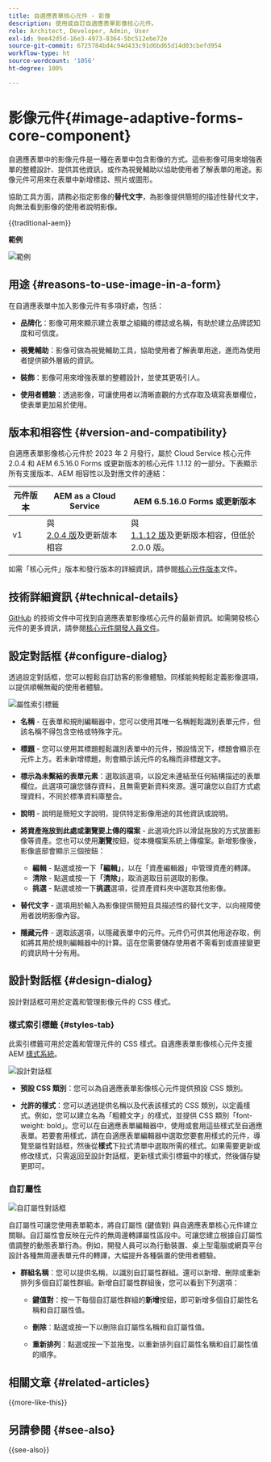 ```yaml
---
title: 自適應表單核心元件 - 影像
description: 使用或自訂自適應表單影像核心元件。
role: Architect, Developer, Admin, User
exl-id: 9ee42d5d-16e3-4973-8364-5bc512ebe72e
source-git-commit: 6725784bd4c94d433c91d6bd65d14d03cbefd954
workflow-type: ht
source-wordcount: '1056'
ht-degree: 100%

---
```



# 影像元件{#image-adaptive-forms-core-component}

自適應表單中的影像元件是一種在表單中包含影像的方式。這些影像可用來增強表單的整體設計、提供其他資訊，或作為視覺輔助以協助使用者了解表單的用途。影像元件可用來在表單中新增標誌、照片或圖形。

協助工具方面，請務必指定影像的&#x200B;**替代文字**，為影像提供簡短的描述性替代文字，向無法看到影像的使用者說明影像。

{{traditional-aem}}

**範例**

![範例](/help/adaptive-forms/assets/image.png)


## 用途 {#reasons-to-use-image-in-a-form}

在自適應表單中加入影像元件有多項好處，包括：

- **品牌化**：影像可用來顯示建立表單之組織的標誌或名稱，有助於建立品牌認知度和可信度。

- **視覺輔助**：影像可做為視覺輔助工具，協助使用者了解表單用途，進而為使用者提供額外層級的資訊。

- **裝飾**：影像可用來增強表單的整體設計，並使其更吸引人。

- **使用者體驗**：透過影像，可讓使用者以清晰直觀的方式存取及填寫表單欄位，使表單更加易於使用。

## 版本和相容性 {#version-and-compatibility}

自適應表單影像核心元件於 2023 年 2 月發行，屬於 Cloud Service 核心元件 2.0.4 和 AEM 6.5.16.0 Forms 或更新版本的核心元件 1.1.12 的一部分。下表顯示所有支援版本、AEM 相容性以及對應文件的連結：

| 元件版本 | AEM as a Cloud Service | AEM 6.5.16.0 Forms 或更新版本 |
|---|---|---|
| v1 | 與<br>[ 2.0.4 版](/help/adaptive-forms/version.md)及更新版本相容 | 與<br>[ 1.1.12 版](/help/adaptive-forms/version.md)及更新版本相容，但低於 2.0.0 版。 |

如需「核心元件」版本和發行版本的詳細資訊，請參閱[核心元件版本](/help/adaptive-forms/version.md)文件。


<!-- ## Sample Component Output {#sample-component-output}

To experience the Accordion Component as well as see examples of its configuration options as well as HTML and JSON output, visit the [Component Library](https://adobe.com/go/aem_cmp_library_accordion_tw). -->

## 技術詳細資訊 {#technical-details}

[GitHub](https://github.com/adobe/aem-core-forms-components/tree/master/ui.af.apps/src/main/content/jcr_root/apps/core/fd/components/form/image/v1/image) 的技術文件中可找到自適應表單影像核心元件的最新資訊。如需開發核心元件的更多資訊，請參閱[核心元件開發人員文件](/help/developing/overview.md)。


## 設定對話框 {#configure-dialog}

透過設定對話框，您可以輕鬆自訂訪客的影像體驗。同樣能夠輕鬆定義影像選項，以提供順暢無礙的使用者體驗。

![屬性索引標籤](/help/adaptive-forms/assets/image_properties.png)

- **名稱** - 在表單和規則編輯器中，您可以使用其唯一名稱輕鬆識別表單元件，但該名稱不得包含空格或特殊字元。

- **標題** - 您可以使用其標題輕鬆識別表單中的元件，預設情況下，標題會顯示在元件上方。若未新增標題，則會顯示該元件的名稱而非標題文字。

- **標示為未繫結的表單元素**：選取該選項，以設定未連結至任何結構描述的表單欄位。此選項可讓您儲存資料，且無需更新資料來源。還可讓您以自訂方式處理資料，不同於標準資料庫整合。

<!--   **Document of Record bind reference** - This option allows you to associate an Adaptive Form field with Document of Record field. When user enters any value in a linked field of an Adaptive Form that value also appears in the linked field of the corresponding Document of Record. For example, a Document of Record bind reference can be used to display a customer's name and address in a Document of Record, based on the customer's ID entered into the form. In this way, AEM Forms enable you to generate Document of Record and offers a seamless user experience for collecting and managing data.-->

- **說明** - 說明是簡短文字說明，提供特定影像用途的其他資訊或說明。

- **將資產拖放到此處或瀏覽要上傳的檔案** - 此選項允許以滑鼠拖放的方式放置影像等資產。您也可以使用&#x200B;**瀏覽**&#x200B;按鈕，從本機檔案系統上傳檔案。新增影像後，影像底部會顯示三個按鈕：
   - **編輯** - 點選或按一下&#x200B;**「編輯」**，以在「資產編輯器」中管理資產的轉譯。
   - **清除** - 點選或按一下&#x200B;**「清除」**，取消選取目前選取的影像。
   - **挑選** - 點選或按一下&#x200B;**挑選**&#x200B;選項，從資產資料夾中選取其他影像。

- **替代文字** - 選項用於輸入為影像提供簡短且具描述性的替代文字，以向視障使用者說明影像內容。

- **隱藏元件** - 選取該選項，以隱藏表單中的元件。元件仍可供其他用途存取，例如將其用於規則編輯器中的計算。這在您需要儲存使用者不需看到或直接變更的資訊時十分有用。

<!--   **Read-only** - Select the option to make the component non-editable. The user can see the value of the field but cannot modify it. The component remains accessible for other purposes, such as using it for calculations in the Rule Editor.
-->

## 設計對話框 {#design-dialog}

設計對話框可用於定義和管理影像元件的 CSS 樣式。

### 樣式索引標籤 {#styles-tab}

此索引標籤可用於定義和管理元件的 CSS 樣式。自適應表單影像核心元件支援 AEM [樣式系統](/help/get-started/authoring.md#component-styling)。

![設計對話框](/help/adaptive-forms/assets/checkbox-style.png)

- **預設 CSS 類別**：您可以為自適應表單影像核心元件提供預設 CSS 類別。

- **允許的樣式**：您可以透過提供名稱以及代表該樣式的 CSS 類別，以定義樣式。例如，您可以建立名為「粗體文字」的樣式，並提供 CSS 類別「font-weight: bold」。您可以在自適應表單編輯器中，使用或套用這些樣式至自適應表單。若要套用樣式，請在自適應表單編輯器中選取您要套用樣式的元件，導覽至屬性對話框，然後從&#x200B;**樣式**&#x200B;下拉式清單中選取所需的樣式。如果需要更新或修改樣式，只需返回至設計對話框，更新樣式索引標籤中的樣式，然後儲存變更即可。

### 自訂屬性

![自訂屬性對話框](/help/adaptive-forms/assets/checkbox-customproperties.png)

自訂屬性可讓您使用表單範本，將自訂屬性 (鍵值對) 與自適應表單核心元件建立關聯。自訂屬性會反映在元件的無周邊轉譯屬性區段中。可讓您建立根據自訂屬性值調整的動態表單行為。例如，開發人員可以為行動裝置、桌上型電腦或網頁平台設計各種無周邊表單元件的轉譯，大幅提升各種裝置的使用者體驗。

- **群組名稱**：您可以提供名稱，以識別自訂屬性群組。還可以新增、刪除或重新排列多個自訂屬性群組。新增自訂屬性群組後，您可以看到下列選項：

   - **鍵值對**：按一下每個自訂屬性群組的&#x200B;**新增**&#x200B;按鈕，即可新增多個自訂屬性名稱和自訂屬性值。

   - **刪除**：點選或按一下以刪除自訂屬性名稱和自訂屬性值。

   - **重新排列**：點選或按一下並拖曳，以重新排列自訂屬性名稱和自訂屬性值的順序。

## 相關文章 {#related-articles}

{{more-like-this}}

## 另請參閱 {#see-also}

{{see-also}}